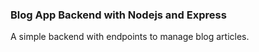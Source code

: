 ### Blog App Backend with Nodejs and Express

A simple backend with endpoints to manage blog articles.